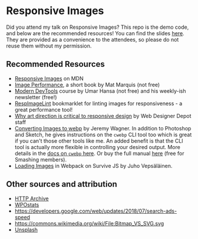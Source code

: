 # Responsive Images

Did you attend my talk on Responsive Images? This repo is the demo code, and below are the recommended resources! You can find the slides [here](https://siakaramalegos.github.io/responsive-images-slides/). They are provided as a convenience to the attendees, so please do not reuse them without my permission.

## Recommended Resources

- [Responsive Images](https://developer.mozilla.org/en-US/docs/Learn/HTML/Multimedia_and_embedding/Responsive_images) on MDN
- [Image Performance](https://abookapart.com/products/image-performance), a short book by Mat Marquis (not free)
- [Modern DevTools](https://moderndevtools.com/) course by Umar Hansa (not free) and his weekly-ish newsletter (free!)
- [RespImageLint](https://ausi.github.io/respimagelint/) bookmarklet for linting images for responsiveness - a great performance tool!
- [Why art direction is critical to responsive design](https://www.webdesignerdepot.com/2017/04/why-art-direction-is-critical-to-responsive-design/) by Web Designer Depot staff
- [Converting Images to webp](https://www.smashingmagazine.com/2018/07/converting-images-to-webp/) by Jeremy Wagner. In addition to Photoshop and Sketch, he gives instructions on the `cwebp` CLI tool too which is great if you can't those other tools like me. An added benefit is that the CLI tool is actually more flexible in controlling your desired output. More details in the [docs on `cwebp` here](https://developers.google.com/speed/webp/docs/cwebp). Or buy the full manual [here](https://www.smashingmagazine.com/2018/07/webp-manual/) (free for Smashing members).
- [Loading Images](https://survivejs.com/webpack/loading/images/) in Webpack on Survive JS by Juho Vepsäläinen.

## Other sources and attribution

- [HTTP Archive](https://www.httparchive.org)
- [WPOstats](https://wpostats.com/)
- https://developers.google.com/web/updates/2018/07/search-ads-speed
- https://commons.wikimedia.org/wiki/File:Bitmap_VS_SVG.svg
- [Unsplash](https://unsplash.com)
